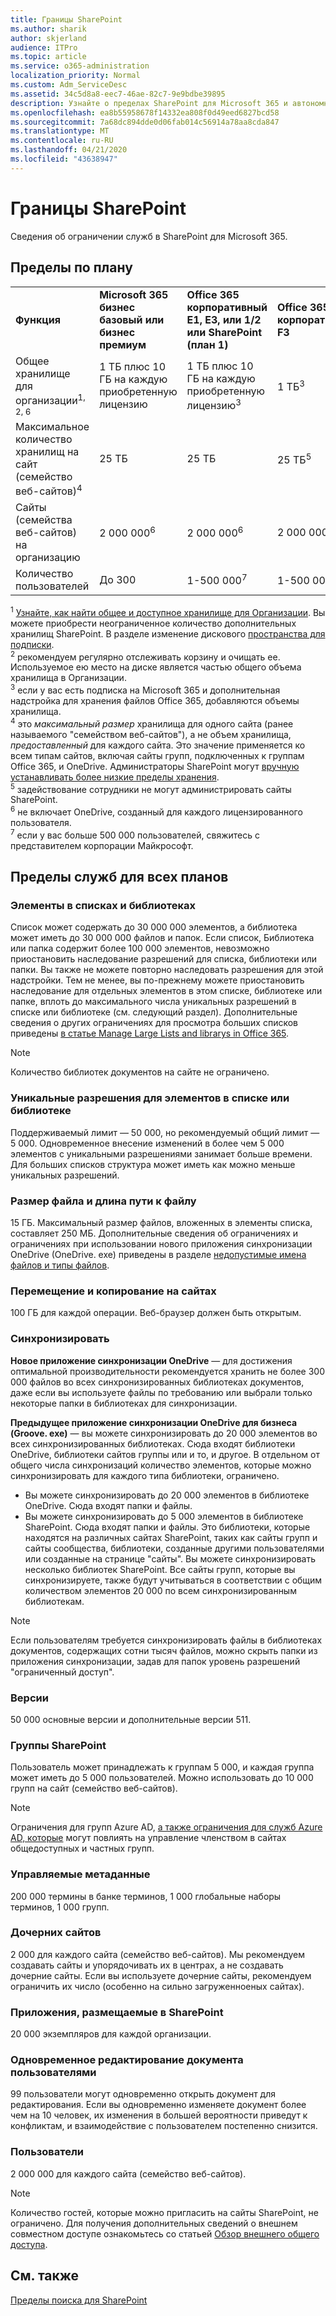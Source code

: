 ```yaml
---
title: Границы SharePoint
ms.author: sharik
author: skjerland
audience: ITPro
ms.topic: article
ms.service: o365-administration
localization_priority: Normal
ms.custom: Adm_ServiceDesc
ms.assetid: 34c5d8a8-eec7-46ae-82c7-9e9bdbe39895
description: Узнайте о пределах SharePoint для Microsoft 365 и автономных планов.
ms.openlocfilehash: ea8b55958678f14332ea808f0d49eed6827bcd58
ms.sourcegitcommit: 7a68dc894dde0d06fab014c56914a78aa8cda847
ms.translationtype: MT
ms.contentlocale: ru-RU
ms.lasthandoff: 04/21/2020
ms.locfileid: "43638947"
---
```

# <a name="sharepoint-limits"></a>Границы SharePoint

Сведения об ограничении служб в SharePoint для Microsoft 365.
  
## <a name="limits-by-plan"></a>Пределы по плану 

|||||
|:-----|:-----|:-----|:-----|
|**Функция** <br/> |**Microsoft 365 бизнес базовый или бизнес премиум** <br/> |**Office 365 корпоративный E1, E3, или 1/2 или SharePoint (план 1)** <br/> | **Office 365 корпоративный F3** <br/> |
|Общее хранилище для организации<sup>1, 2, 6</sup> <br/> |1 ТБ плюс 10 ГБ на каждую приобретенную лицензию  <br/> |1 ТБ плюс 10 ГБ на каждую приобретенную лицензию<sup>3</sup> <br/> |1 ТБ<sup>3</sup> <br/> |
|Максимальное количество хранилищ на сайт (семейство веб-сайтов)<sup>4</sup><br/> |25 ТБ <br/> |25 ТБ <br/> |25 ТБ<sup>5</sup> <br/> |
|Сайты (семейства веб-сайтов) на организацию  <br/> |2 000 000<sup>6</sup> <br/> |2 000 000<sup>6</sup> <br/> |2 000 000<br/> |
|Количество пользователей  <br/> |До 300  <br/> |1-500 000<sup>7</sup> <br/> |1-500 000<sup>7</sup> <br/> |
   
<sup>1</sup> [Узнайте, как найти общее и доступное хранилище для Организации](/sharepoint/manage-site-collection-storage-limits). Вы можете приобрести неограниченное количество дополнительных хранилищ SharePoint. В разделе изменение дискового [пространства для подписки](/office365/admin/subscriptions-and-billing/add-storage-space). 
<br/><sup>2</sup> рекомендуем регулярно отслеживать корзину и очищать ее. Используемое ею место на диске является частью общего объема хранилища в Организации. 
<br/> <sup>3</sup> если у вас есть подписка на Microsoft 365 и дополнительная надстройка для хранения файлов Office 365, добавляются объемы хранилища. 
<br/> <sup>4</sup> это *максимальный размер* хранилища для одного сайта (ранее называемого "семейством веб-сайтов"), а не объем хранилища, *предоставленный* для каждого сайта. Это значение применяется ко всем типам сайтов, включая сайты групп, подключенных к группам Office 365, и OneDrive. Администраторы SharePoint могут [вручную устанавливать более низкие пределы хранения](/sharepoint/manage-site-collection-storage-limits#manage-individual-site-storage-limits). 
<br/> <sup>5</sup> задействование сотрудники не могут администрировать сайты SharePoint. 
<br/> <sup>6</sup> не включает OneDrive, созданный для каждого лицензированного пользователя. 
<br/> <sup>7</sup> если у вас больше 500 000 пользователей, свяжитесь с представителем корпорации Майкрософт. 
  
## <a name="service-limits-for-all-plans"></a>Пределы служб для всех планов

### <a name="items-in-lists-and-libraries"></a>Элементы в списках и библиотеках

Список может содержать до 30 000 000 элементов, а библиотека может иметь до 30 000 000 файлов и папок. Если список, Библиотека или папка содержит более 100 000 элементов, невозможно приостановить наследование разрешений для списка, библиотеки или папки. Вы также не можете повторно наследовать разрешения для этой надстройки. Тем не менее, вы по-прежнему можете приостановить наследование для отдельных элементов в этом списке, библиотеке или папке, вплоть до максимального числа уникальных разрешений в списке или библиотеке (см. следующий раздел). Дополнительные сведения о других ограничениях для просмотра больших списков приведены [в статье Manage Large Lists and librarys in Office 365](https://support.office.com/article/b4038448-ec0e-49b7-b853-679d3d8fb784). 

> [!NOTE]
> Количество библиотек документов на сайте не ограничено.

### <a name="unique-permissions-for-items-in-a-list-or-library"></a>Уникальные разрешения для элементов в списке или библиотеке

Поддерживаемый лимит — 50 000, но рекомендуемый общий лимит — 5 000. Одновременное внесение изменений в более чем 5 000 элементов с уникальными разрешениями занимает больше времени. Для больших списков структура может иметь как можно меньше уникальных разрешений.

### <a name="file-size-and-file-path-length"></a>Размер файла и длина пути к файлу

15 ГБ. Максимальный размер файлов, вложенных в элементы списка, составляет 250 МБ. Дополнительные сведения об ограничениях и ограничениях при использовании нового приложения синхронизации OneDrive (OneDrive. exe) приведены в разделе [недопустимые имена файлов и типы файлов](https://support.office.com/article/64883a5d-228e-48f5-b3d2-eb39e07630fa).

### <a name="moving-and-copying-across-sites"></a>Перемещение и копирование на сайтах

100 ГБ для каждой операции. Веб-браузер должен быть открытым.

### <a name="sync"></a>Синхронизировать

**Новое приложение синхронизации OneDrive** — для достижения оптимальной производительности рекомендуется хранить не более 300 000 файлов во всех синхронизированных библиотеках документов, даже если вы используете файлы по требованию или выбрали только некоторые папки в библиотеках для синхронизации.

**Предыдущее приложение синхронизации OneDrive для бизнеса (Groove. exe)** — вы можете синхронизировать до 20 000 элементов во всех синхронизированных библиотеках. Сюда входят библиотеки OneDrive, библиотеки сайтов группы или и то, и другое. В отдельном от общего числа синхронизаций количество элементов, которые можно синхронизировать для каждого типа библиотеки, ограничено.

   - Вы можете синхронизировать до 20 000 элементов в библиотеке OneDrive. Сюда входят папки и файлы. 
   - Вы можете синхронизировать до 5 000 элементов в библиотеке SharePoint. Сюда входят папки и файлы. Это библиотеки, которые находятся на различных сайтах SharePoint, таких как сайты групп и сайты сообщества, библиотеки, созданные другими пользователями или созданные на странице "сайты". Вы можете синхронизировать несколько библиотек SharePoint. Все сайты групп, которые вы синхронизируете, также будут учитываться в соответствии с общим количеством элементов 20 000 по всем синхронизированным библиотекам.

> [!NOTE]
> Если пользователям требуется синхронизировать файлы в библиотеках документов, содержащих сотни тысяч файлов, можно скрыть папки из приложения синхронизации, задав для папок уровень разрешений "ограниченный доступ". 

### <a name="versions"></a>Версии

50 000 основные версии и дополнительные версии 511.

### <a name="sharepoint-groups"></a>Группы SharePoint

Пользователь может принадлежать к группам 5 000, и каждая группа может иметь до 5 000 пользователей. Можно использовать до 10 000 групп на сайт (семейство веб-сайтов).

> [!NOTE]
> Ограничения для групп Azure AD, [а также ограничения для служб Azure AD, которые](/azure/active-directory/users-groups-roles/directory-service-limits-restrictions) могут повлиять на управление членством в сайтах общедоступных и частных групп. 

### <a name="managed-metadata"></a>Управляемые метаданные

200 000 термины в банке терминов, 1 000 глобальные наборы терминов, 1 000 групп.

### <a name="subsites"></a>Дочерних сайтов 

2 000 для каждого сайта (семейство веб-сайтов). Мы рекомендуем создавать сайты и упорядочивать их в центрах, а не создавать дочерние сайты. Если вы используете дочерние сайты, рекомендуем ограничить их число (особенно на сильно загруженноеных сайтах).

### <a name="sharepoint-hosted-applications"></a>Приложения, размещаемые в SharePoint

20 000 экземпляров для каждой организации.

### <a name="people-editing-a-document-at-the-same-time"></a>Одновременное редактирование документа пользователями

99 пользователи могут одновременно открыть документ для редактирования. Если вы одновременно изменяете документ более чем на 10 человек, их изменения в большей вероятности приведут к конфликтам, и взаимодействие с пользователем постепенно снизится.

### <a name="users"></a>Пользователи

2 000 000 для каждого сайта (семейство веб-сайтов).
   
> [!NOTE]
> Количество гостей, которые можно пригласить на сайты SharePoint, не ограничено. Для получения дополнительных сведений о внешнем совместном доступе ознакомьтесь со статьей [Обзор внешнего общего доступа](/sharepoint/external-sharing-overview).

## <a name="see-also"></a>См. также

[Пределы поиска для SharePoint](/sharepoint/search-limits)
